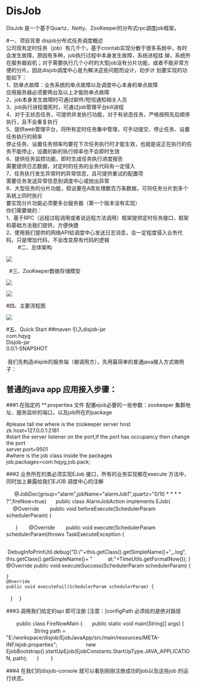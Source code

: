# DisJob

DisJob 是一个基于Quartz、Netty、ZooKeeper的分布式rpc调度job框架。

#一、项目背景
disjob分布式任务调度概述<br/>
公司现有定时任务（job）有几千个，基于crontab实现分散于很多系统中，有时会发生故障，原因有多种，job执行过程中本身发生故障，系统进程挂 掉，系统所在服务器宕机；对于需要执行几个小时的大型job没有分片功能，或者不能非常方便的分片。因此disjob调度中心是为解决这些问题而设计，初步计 划要实现的功能如下：<br/>
        1、防单点故障：业务系统的单点故障以及调度中心本身的单点故障<br/>
             应用服务器必须要两台及以上才能防单点故障<br/>
        2、job本身发生故障时可通过邮件/短信通知相关人员<br/>
        3、job执行进程僵死时，可通过job管理平台kill进程<br/>
        4、对于无状态任务，可提供并发执行功能，对于有状态任务，严格按照先后顺序执行，且不会重复执行<br/>
        5、提供web管理平台，将所有定时任务集中管理，可手动提交、停止任务、设置任务执行的频率<br/>
             停止任务、设置任务频率均要在下次任务执行时才能生效，也就是说正在执行的任务不能停止，设置的新的执行频率也不会即时生效<br/>
        6、提供任务监控功能，即时生成任务执行进度报告<br/>
             需要提供日志数据，对定时的任务的业务代码有一定侵入<br/>
        7、任务执行发生异常时的异常信息，且可提供重试的配置项<br/>
             需要任务发送异常信息到调度中心或抛出异常<br/>
        8、大型任务的分片功能，假设要在A库处理数百万条数据，可将任务分片到多个系统上同时执行<br/>
             要实现分片功能必须要多台服务器（第一个版本没有实现）<br/>
        你们需要做的：<br/>
        1、基于RPC（远程过程调用或者说远程方法调用）框架提供定时任务接口，框架和基础方法我们提供，方便快捷<br/>
        2、使用我们提供的网络API给调度中心发送日志消息，会一定程度侵入业务代码，只是增加代码，不会改变原有代码的逻辑<br/>
      
  
#二、总体架构
  
  ![](https://github.com/huangyiminghappy/DisJob/blob/master/imgs/%E6%9E%B6%E6%9E%84%E5%9B%BE.png)

  
#三、ZooKeeper数据存储模型

  ![](https://github.com/huangyiminghappy/DisJob/blob/master/imgs/zookeeper%E6%95%B0%E6%8D%AE%E6%A8%A1%E5%9E%8B.png)
  
  ![](https://github.com/huangyiminghappy/DisJob/blob/master/imgs/%E6%95%B0%E6%8D%AE%E6%A8%A1%E5%9E%8B%E5%9B%BE.png)
  
#四、主要流程图  

  ![](https://github.com/huangyiminghappy/DisJob/blob/master/imgs/%E8%B0%83%E5%BA%A6%E4%B8%AD%E5%BF%83%E6%B5%81%E7%A8%8B%E5%9B%BE.png)
  
#五、Quick Start
##maven 引入disjob-jar
          <dependency><br/>
			<groupId>com.hqyg</groupId><br/>
			<artifactId>Disjob-jar</artifactId><br/>
			<version>0.0.1-SNAPSHOT</version><br/>
         </dependency><br>
  我们先构造disjob的服务端（被调用方），先用最简单的普通java接入方式做例子：<br/>
## 普通的java app 应用接入步骤：<br/>
  
###1.在指定的 **.properties 文件 配置ejob必要的一些参数：zookeeper 集群地址、服务监听的端口，以及job所在的package<br/>
  
  #please tall me where is the zookeeper server host<br/>
  zk.host=127.0.0.1:2181<br/>
  #start the server listener on the port,if the port has occupancy then change the port<br/>
  server.port=9501<br/>
  #where is the job class inside the packages<br/>
  job.packages=com.hqyg.job.pack;<br/>
  
###2.业务所在的类必须实现EJob 接口，所有的业务实现都在execute 方法中，同时加上暴露给我们EJOB 调度中心的注解<br/>
  
  　 @JobDec(group="alarm",jobName="alarmJob1",quartz="0/10 * * * * ?",fireNow=true)
   　public class AlarmJobAction implements EJob{
   　 @Override
   　 public void beforeExecute(SchedulerParam schedulerParam) {
         
    　}
   　 @Override
    　public void execute(SchedulerParam schedulerParam)throws TaskExecuteException {
         
        DebugInfoPrintUtil.debug("D:/"+this.getClass().getSimpleName()+"_.log", this.getClass().getSimpleName()+ "       　at:"+TimeUtils.getFormatNow());
    }
    @Override
    public void executeSuccess(SchedulerParam schedulerParam) {
         
    }
    @Override
    public void executeFail(SchedulerParam schedulerParam) {
         
    }
　}
 
###3.调用我们给定的api 即可注册 [注意：]configPath 必须给的是绝对路径

　　public class FireNowMain {
    　public static void main(String[] args) { <br/>
      　　　　String path = "E:/workspace/disjob/EjobJavaApp/src/main/resources/META-INF/ejob.properties"; 
        　　　 new EjobBootstrap().startUpEjob(EjobConstants.StartUpType.JAVA_APPLICATION, path);
    　}
　　}

###4 在我们的disjob-console 就可以看到刚刚注册成功的job以及这些job 的运行状态。
   
  
  
